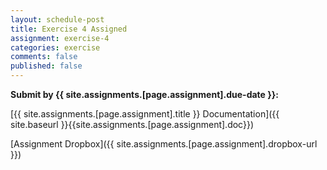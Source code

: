 ```yaml
---
layout: schedule-post
title: Exercise 4 Assigned
assignment: exercise-4
categories: exercise
comments: false
published: false
---
```

**Submit by {{ site.assignments.[page.assignment].due-date }}:**

<i class="far fa-file-alt"></i>[{{ site.assignments.[page.assignment].title }} Documentation]({{ site.baseurl }}{{site.assignments.[page.assignment].doc}})

<i class="fas fa-cloud-upload-alt"></i>[Assignment Dropbox]({{ site.assignments.[page.assignment].dropbox-url }})